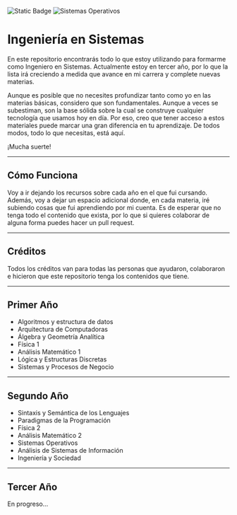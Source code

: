 ![Static Badge](https://img.shields.io/badge/UTN-V1.0-blue?style=flat&logo=github&color=blue)
![Sistemas Operativos](https://img.shields.io/badge/-Sistemas%20Operativos-blue?logo=data:image/png;base64,iVBORw0KGgoAAAANSUhEUgAAACgAAAAoCAYAAACM/rhtAAAACXBIWXMAAAsTAAALEwEAmpwYAAABTUlEQVR4nO3YMQ7CMBAF0RssQXYI6Sl0FjoKxTxKF+TbEvT0aa2k2A/fMF8yZIHbn1lAAAiCIAiCIAiCIAiCIAiCIAiCIAiCIAiCILiPZK78Z2TaKNuTfK9y3v9c2arEorHKGrTHkbGeAY9BPmfsMOCfc3ZcNMKOOY8UCRiEtp96EFuvtHkADChSxLktMoS3FwAsGlMsbqAMrYYCBChGUqCdfvM4Q47RyoJAsIC/9yF2UKz2UdEv4gLt1A8BJe9L3ufAqqvVQMgCMRhjIEj+F02HCe7XZIGRa28mWv0y/ugSwWsiHh/su/AIAAAAAAAAAAAAAAAAgPAybAbjxKw4pxaPLVgAAAABJRU5ErkJggg==&labelColor=gray)



# Ingeniería en Sistemas

En este repositorio encontrarás todo lo que estoy utilizando para formarme como Ingeniero en Sistemas. Actualmente estoy en tercer año, por lo que la lista irá creciendo a medida que avance en mi carrera y complete nuevas materias.

Aunque es posible que no necesites profundizar tanto como yo en las materias básicas, considero que son fundamentales. Aunque a veces se subestiman, son la base sólida sobre la cual se construye cualquier tecnología que usamos hoy en día. Por eso, creo que tener acceso a estos materiales puede marcar una gran diferencia en tu aprendizaje. De todos modos, todo lo que necesitas, está aquí.

¡Mucha suerte!

---

## Cómo Funciona

Voy a ir dejando los recursos sobre cada año en el que fui cursando. Además, voy a dejar un espacio adicional donde, en cada materia, iré subiendo cosas que fui aprendiendo por mi cuenta. Es de esperar que no tenga todo el contenido que exista, por lo que si quieres colaborar de alguna forma puedes hacer un pull request.

---

## Créditos

Todos los créditos van para todas las personas que ayudaron, colaboraron e hicieron que este repositorio tenga los contenidos que tiene.

---

## Primer Año

- Algoritmos y estructura de datos
- Arquitectura de Computadoras
- Álgebra y Geometría Analítica
- Física 1
- Análisis Matemático 1
- Lógica y Estructuras Discretas
- Sistemas y Procesos de Negocio

---

## Segundo Año

- Sintaxis y Semántica de los Lenguajes
- Paradigmas de la Programación
- Física 2
- Análisis Matemático 2
- Sistemas Operativos
- Análisis de Sistemas de Información
- Ingeniería y Sociedad

---

## Tercer Año

En progreso...


